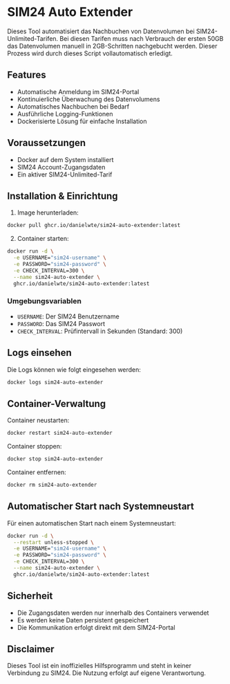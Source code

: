 # SIM24 Auto Extender

Dieses Tool automatisiert das Nachbuchen von Datenvolumen bei SIM24-Unlimited-Tarifen. Bei diesen Tarifen muss nach Verbrauch der ersten 50GB das Datenvolumen manuell in 2GB-Schritten nachgebucht werden. Dieser Prozess wird durch dieses Script vollautomatisch erledigt.

## Features

- Automatische Anmeldung im SIM24-Portal
- Kontinuierliche Überwachung des Datenvolumens
- Automatisches Nachbuchen bei Bedarf
- Ausführliche Logging-Funktionen
- Dockerisierte Lösung für einfache Installation

## Voraussetzungen

- Docker auf dem System installiert
- SIM24 Account-Zugangsdaten
- Ein aktiver SIM24-Unlimited-Tarif

## Installation & Einrichtung

1. Image herunterladen:
```bash
docker pull ghcr.io/danielwte/sim24-auto-extender:latest
```

2. Container starten:
```bash
docker run -d \
  -e USERNAME="sim24-username" \
  -e PASSWORD="sim24-password" \
  -e CHECK_INTERVAL=300 \
  --name sim24-auto-extender \
  ghcr.io/danielwte/sim24-auto-extender:latest
```

### Umgebungsvariablen

- `USERNAME`: Der SIM24 Benutzername
- `PASSWORD`: Das SIM24 Passwort
- `CHECK_INTERVAL`: Prüfintervall in Sekunden (Standard: 300)

## Logs einsehen

Die Logs können wie folgt eingesehen werden:
```bash
docker logs sim24-auto-extender
```

## Container-Verwaltung

Container neustarten:
```bash
docker restart sim24-auto-extender
```

Container stoppen:
```bash
docker stop sim24-auto-extender
```

Container entfernen:
```bash
docker rm sim24-auto-extender
```

## Automatischer Start nach Systemneustart

Für einen automatischen Start nach einem Systemneustart:
```bash
docker run -d \
  --restart unless-stopped \
  -e USERNAME="sim24-username" \
  -e PASSWORD="sim24-password" \
  -e CHECK_INTERVAL=300 \
  --name sim24-auto-extender \
  ghcr.io/danielwte/sim24-auto-extender:latest
```

## Sicherheit

- Die Zugangsdaten werden nur innerhalb des Containers verwendet
- Es werden keine Daten persistent gespeichert
- Die Kommunikation erfolgt direkt mit dem SIM24-Portal

## Disclaimer

Dieses Tool ist ein inoffizielles Hilfsprogramm und steht in keiner Verbindung zu SIM24. Die Nutzung erfolgt auf eigene Verantwortung.